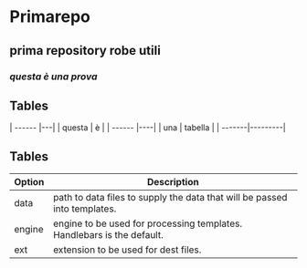 # Primarepo
## prima repository robe utili
### _questa è una prova_

## Tables
| ------ |---|
| questa | è |
| ------ |----|
| una    | tabella |
| -------|---------|
## Tables

| Option | Description |
| ------ | ----------- |
| data   | path to data files to supply the data that will be passed into templates. |
| engine | engine to be used for processing templates. Handlebars is the default. |
| ext    | extension to be used for dest files. |
